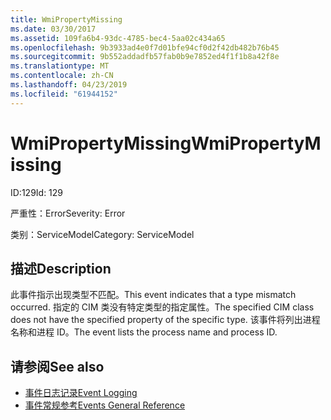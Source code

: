 ```yaml
---
title: WmiPropertyMissing
ms.date: 03/30/2017
ms.assetid: 109fa6b4-93dc-4785-bec4-5aa02c434a65
ms.openlocfilehash: 9b3933ad4e0f7d01bfe94cf0d2f42db482b76b45
ms.sourcegitcommit: 9b552addadfb57fab0b9e7852ed4f1f1b8a42f8e
ms.translationtype: MT
ms.contentlocale: zh-CN
ms.lasthandoff: 04/23/2019
ms.locfileid: "61944152"
---
```

# <a name="wmipropertymissing"></a><span data-ttu-id="dd9cf-102">WmiPropertyMissing</span><span class="sxs-lookup"><span data-stu-id="dd9cf-102">WmiPropertyMissing</span></span>
<span data-ttu-id="dd9cf-103">ID:129</span><span class="sxs-lookup"><span data-stu-id="dd9cf-103">Id: 129</span></span>  
  
 <span data-ttu-id="dd9cf-104">严重性：Error</span><span class="sxs-lookup"><span data-stu-id="dd9cf-104">Severity: Error</span></span>  
  
 <span data-ttu-id="dd9cf-105">类别：ServiceModel</span><span class="sxs-lookup"><span data-stu-id="dd9cf-105">Category: ServiceModel</span></span>  
  
## <a name="description"></a><span data-ttu-id="dd9cf-106">描述</span><span class="sxs-lookup"><span data-stu-id="dd9cf-106">Description</span></span>  
 <span data-ttu-id="dd9cf-107">此事件指示出现类型不匹配。</span><span class="sxs-lookup"><span data-stu-id="dd9cf-107">This event indicates that a type mismatch occurred.</span></span> <span data-ttu-id="dd9cf-108">指定的 CIM 类没有特定类型的指定属性。</span><span class="sxs-lookup"><span data-stu-id="dd9cf-108">The specified CIM class does not have the specified property of the specific type.</span></span> <span data-ttu-id="dd9cf-109">该事件将列出进程名称和进程 ID。</span><span class="sxs-lookup"><span data-stu-id="dd9cf-109">The event lists the process name and process ID.</span></span>  
  
## <a name="see-also"></a><span data-ttu-id="dd9cf-110">请参阅</span><span class="sxs-lookup"><span data-stu-id="dd9cf-110">See also</span></span>

- [<span data-ttu-id="dd9cf-111">事件日志记录</span><span class="sxs-lookup"><span data-stu-id="dd9cf-111">Event Logging</span></span>](../../../../../docs/framework/wcf/diagnostics/event-logging/index.md)
- [<span data-ttu-id="dd9cf-112">事件常规参考</span><span class="sxs-lookup"><span data-stu-id="dd9cf-112">Events General Reference</span></span>](../../../../../docs/framework/wcf/diagnostics/event-logging/events-general-reference.md)
